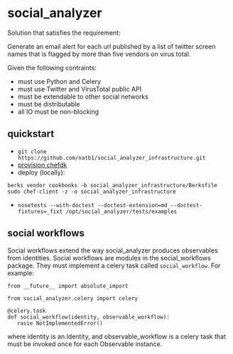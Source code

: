 # social_analyzer

Solution that satisfies the requirement:

Generate an email alert for each url published by a list of twitter screen
names that is flagged by more than five vendors on virus total.

Given the following contraints:
- must use Python and Celery
- must use Twitter and VirusTotal public API
- must be extendable to other social networks
- must be distributable
- all IO must be non-blocking

## quickstart
- `git clone https://github.com/natb1/social_analyzer_infrastructure.git`
- [provision chefdk](https://downloads.chef.io/chef-dk/)
- deploy (locally):
```
berks vendor cookbooks -b social_analyzer_infrastructure/Berksfile
sudo chef-client -z -o social_analyzer_infrastructure
```
- `nosetests --with-doctest --doctest-extension=md --doctest-fixtures=_fixt /opt/social_analyzer/tests/examples`

## social workflows
Social workflows extend the way social_analyzer produces observables from
identities. Social workflows are modules in the social_workflows package.
They must implement a celery task called `social_workflow`. For example:
```
from __future__ import absolute_import

from social_analyzer.celery import celery

@celery.task
def social_workflow(identity, observable_workflow):
   rasie NotImplementedError()
```
where identity is an Identity, and observable_workflow is
a celery task that must be invoked once for each Observable instance.

